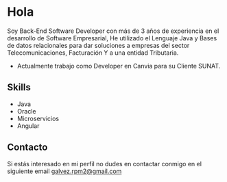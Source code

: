# Hola 

Soy Back-End Software Developer con más de 3 años de experiencia en el desarrollo de Software Empresarial, He utilizado el Lenguaje Java y Bases de datos relacionales para dar soluciones a empresas del sector Telecomunicaciones, Facturación Y
a una entidad Tributaria.

* Actualmente trabajo como Developer en Canvia para su Cliente SUNAT.

## Skills

* Java
* Oracle
* Microservicios
* Angular

## Contacto

Si estás interesado en mi perfil no dudes en contactar conmigo en el siguiente email galvez.rpm2@gmail.com